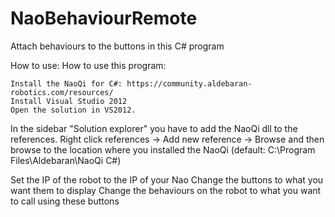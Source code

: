 NaoBehaviourRemote
==================

Attach behaviours to the buttons in this C# program

How to use: 
How to use this program:

    Install the NaoQi for C#: https://community.aldebaran-robotics.com/resources/
    Install Visual Studio 2012
    Open the solution in VS2012.

In the sidebar "Solution explorer" you have to add the NaoQi dll to the references. Right click references -> Add new reference -> Browse and then browse to the location where you installed the NaoQi (default: C:\Program Files\Aldebaran\NaoQi C#)

Set the IP of the robot to the IP of your Nao Change the buttons to what you want them to display Change the behaviours on the robot to what you want to call using these buttons
